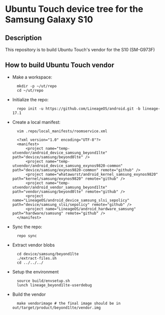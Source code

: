 # Ubuntu Touch device tree for the Samsung Galaxy S10

Description
-----------

This repository is to build Ubuntu Touch's vendor for the S10 (SM-G973F)

How to build Ubuntu Touch vendor
----------------------

* Make a workspace:

        mkdir -p ~/ut/repo
        cd ~/ut/repo

* Initialize the repo:

        repo init -u https://github.com/LineageOS/android.git -b lineage-17.1

* Create a local manifest:

        vim .repo/local_manifests/roomservice.xml

        <?xml version="1.0" encoding="UTF-8"?>
        <manifest>
            <project name="temp-utvendor/android_device_samsung_beyond1lte" path="device/samsung/beyond0lte" />
            <project name="temp-utvendor/android_device_samsung_exynos9820-common" path="device/samsung/exynos9820-common" remote="github" />
            <project name="whatawurst/android_kernel_samsung_exynos9820" path="kernel/samsung/exynos9820" remote="github" />
            <project name="temp-utvendor/android_vendor_samsung_beyond1lte" path="vendor/samsung/beyond0lte" remote="github" />
            <project name="LineageOS/android_device_samsung_slsi_sepolicy" path="device/samsung_slsi/sepolicy" remote="github" />
            <project name="LineageOS/android_hardware_samsung" path="hardware/samsung" remote="github" />
        </manifest>

* Sync the repo:

        repo sync

* Extract vendor blobs

        cd device/samsung/beyond1lte
        ./extract-files.sh
        cd ../../../

* Setup the environment

        source build/envsetup.sh
        lunch lineage_beyond1lte-userdebug

* Build the vendor

        make vendorimage # the final image should be in out/target/product/beyond1lte/vendor.img
